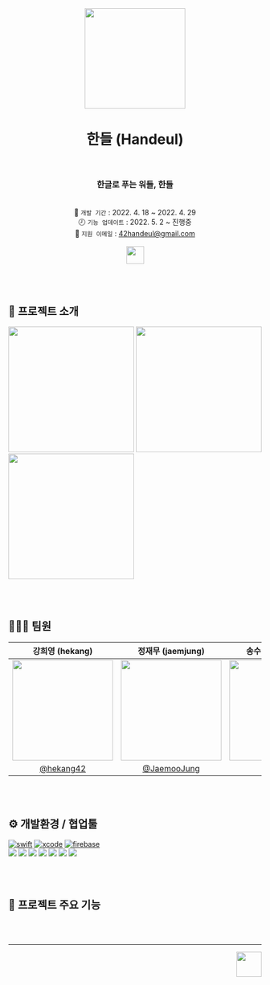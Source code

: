 <div align="center"><img height="200" src="https://user-images.githubusercontent.com/75291932/165880712-fe72dbe7-acb2-4b8c-9280-e63f5e5c1183.png"></img>

# 한들 (Handeul)
<br/>

### **한글로 푸는 워들, 한들** <br><br/>
📅 `개발 기간`  :  2022. 4. 18 ~ 2022. 4. 29<br/>
🕗 `기능 업데이트`  :  2022. 5. 2 ~ 진행중<br/>
🤝 `지원 이메일`  :  42handeul@gmail.com<br><br>
<a href="https://apps.apple.com/kr/app/한들/id1619947572">
  <img src="https://img.shields.io/badge/App%20Store-한들-C30000?style=for-the-badge&logo=App%20Store&logoColor=0D96F6" height=35/>
</a>
</div>

<br><br>
## 🧾 프로젝트 소개
<img src="https://user-images.githubusercontent.com/75291932/165888712-489a1be1-0933-47b3-977f-1444e8aab0d3.png" width=250>  <img src="https://user-images.githubusercontent.com/75291932/165888715-1d150ce5-28d6-4475-b83c-54202b6d9c65.png" width=250>  <img src="https://user-images.githubusercontent.com/75291932/165888721-3f71978f-18aa-4c53-b07d-aa9701817cf2.png" width=250>

<br><br/>

## 👨‍👨‍👧 팀원

| 강희영 (hekang) | 정재무 (jaemjung) | 송수민 (sumsong) |
|:-:|:-:|:-:|
|<img src="https://user-images.githubusercontent.com/75291932/165888231-1ee18fa3-60df-4a46-bc11-d2c511c245cf.png" width=200>|<img src="https://user-images.githubusercontent.com/75291932/165887851-b72ae8ba-2303-4dd9-9055-6d5d27d1d51d.png" width=200>|<img src="https://user-images.githubusercontent.com/75291932/165887833-e8e3c7b2-ebe5-4f7e-bcb1-b4d5e981c631.png" width=200>|
|[@hekang42](https://github.com/hekang42)|[@JaemooJung](https://github.com/JaemooJung)|[@sumnii](https://github.com/sumnii)|

<br><br/>

## ⚙️ 개발환경 / 협업툴
[![swift](https://img.shields.io/badge/swift-5.0-orange)]()
[![xcode](https://img.shields.io/badge/Xcode-13.0-blue)]()
[![firebase](https://img.shields.io/badge/Firebase-8.9.0-red)]()
<br>
<img src="https://img.shields.io/badge/Swift-F05138?style=flat-square&logo=Swift&logoColor=white"/> 
<img src="https://img.shields.io/badge/Xcode-007ACC?style=flat-square&logo=Xcode&logoColor=white"/> 
<img src="https://img.shields.io/badge/GitHub-181717?style=flat-square&logo=GitHub&logoColor=white"/> 
<img src="https://img.shields.io/badge/Jira-0052CC?style=flat-square&logo=Jira&logoColor=white"/> 
<img src="https://img.shields.io/badge/Confluence-172B4D?style=flat-square&logo=Confluence&logoColor=white"/> 
<img src="https://img.shields.io/badge/Figma-F24E1E?style=flat-square&logo=Figma&logoColor=white"/> 
<img src="https://img.shields.io/badge/Slack-4A154B?style=flat-square&logo=Slack&logoColor=white"/>


<br><br/>

## 🌟 프로젝트 주요 기능

> 

<br/>
<br/>

---

<div align="right"><img height="50" src="https://user-images.githubusercontent.com/75291932/165880712-fe72dbe7-acb2-4b8c-9280-e63f5e5c1183.png"></img></div>
